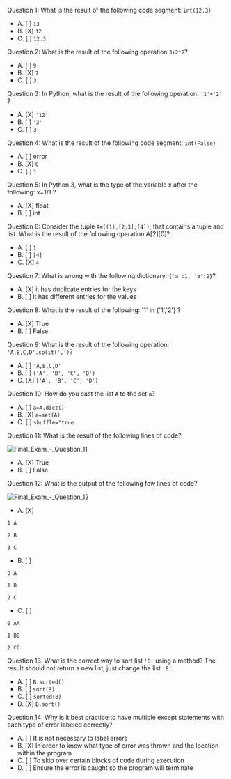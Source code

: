 Question 1: What is the result of the following code segment: ```int(12.3)```

- A. [ ] ```13```
- B. [X] ```12```
- C. [ ] ```12.3```

Question 2: What is the result of the following operation ```3+2*2```?

- A. [ ] ```9```
- B. [X] ```7```
- C. [ ] ```3```

Question 3: In Python, what is the result of the following operation: ```'1'+'2'``` ?

- A. [X] ```'12'```
- B. [ ] ```'3'```
- C. [ ] ```3```

Question 4: What is the result of the following code segment: ```int(False)```

- A. [ ] error
- B. [X] ```0```
- C. [ ] ```1```

Question 5: In Python 3, what is the type of the variable x after the following: x=1/1 ?

- A. [X] float
- B. [ ] int

Question 6: Consider the tuple ```A=((1),[2,3],[4])```, that contains a tuple and list. What is the result of the following operation A[2][0]?

- A. [ ] ```1```
- B. [ ] ```[4]```
- C. [X] ```4```

Question 7: What is wrong with the following dictionary: ```{'a':1, 'a':2}```?

- A. [X] it has duplicate entries for the keys
- B. [ ] it has different entries for the values

Question 8: What is the result of the following: '1' in {'1','2'} ?

- A. [X] True
- B. [ ] False

Question 9: What is the result of the following operation: ```'A,B,C,D'.split(',')```?

- A. [ ] ```'A,B,C,D'```
- B. [ ] ```('A', 'B', 'C', 'D')```
- C. [X] ```['A', 'B', 'C', 'D']```

Question 10: How do you cast the list ```A``` to the set ```a```?
- A. [ ] ```a=A.dict()```
- B. [X] ```a=set(A)```
- C. [ ] ```shuffle="true```

Question 11: What is the result of the following lines of code?

![Final_Exam_-_Question_11](https://user-images.githubusercontent.com/17474099/121704865-6e757100-cad4-11eb-8637-e953274d2614.jpg)

- A. [X] True
- B. [ ] False

Question 12: What is the output of the following few lines of code?

![Final_Exam_-_Question_12](https://user-images.githubusercontent.com/17474099/121705268-c57b4600-cad4-11eb-9595-e84276661bbf.jpg)

- A. [X]

```
1 A

2 B

3 C
```

- B. [ ]

```
0 A

1 B

2 C
```

- C. [ ]

```
0 AA

1 BB

2 CC
```

Question 13. What is the correct way to sort list ```'B'``` using a method? The result should not return a new list, just change the list ```'B'```.

- A. [ ] ```B.sorted()```
- B. [ ] ```sort(B)```
- C. [ ] ```sorted(B)```
- D. [X] ```B.sort()```

Question 14: Why is it best practice to have multiple except statements with each type of error labeled correctly?

- A. [ ] It is not necessary to label errors
- B. [X] In order to know what type of error was thrown and the location within the program
- C. [ ] To skip over certain blocks of code during execution
- D. [ ] Ensure the error is caught so the program will terminate

